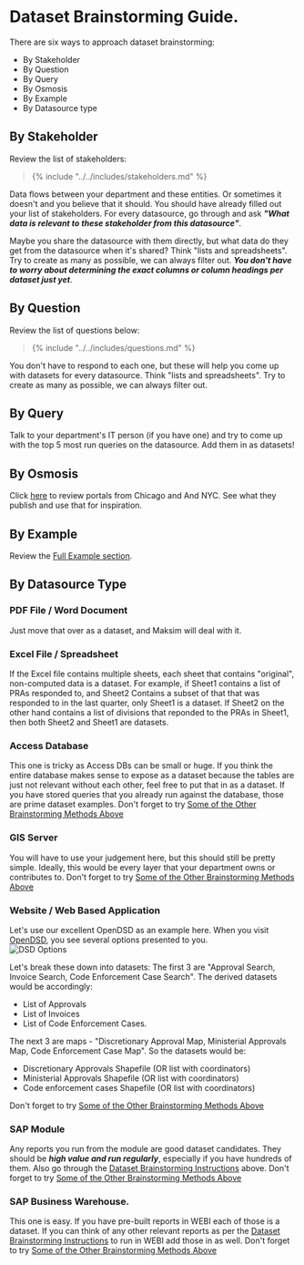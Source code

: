 # Dataset Brainstorming Guide.

There are six ways to approach dataset brainstorming: 

* By Stakeholder
* By Question
* By Query
* By Osmosis
* By Example
* By Datasource type


## By Stakeholder
Review the list of stakeholders:

> {% include "../../includes/stakeholders.md" %} 

Data flows between your department and these entities.  Or sometimes it doesn't and you believe that it should.  You should have already filled out your list of stakeholders.  For every datasource, go through and ask ***"What data is relevant to these stakeholder from this datasource"***.

Maybe you share the datasource with them directly, but what data do they get from the datasource when it's shared?  Think "lists and spreadsheets".  Try to create as many as possible, we can always filter out.  ***You don't have to worry about determining the exact columns or column headings per dataset just yet***. 

## By Question
Review the list of questions below:
> {% include "../../includes/questions.md" %} 

You don't have to respond to each one, but these will help you come up with datasets for every datasource.  Think "lists and spreadsheets".  Try to create as many as possible, we can always filter out.

## By Query
Talk to your department's IT person (if you have one) and try to come up with the top 5 most run queries on the datasource.  Add them in as datasets!

## By Osmosis
Click [here](../other_cities_portals.html) to review portals from Chicago and And NYC.  See what they publish and use that for inspiration.

## By Example
Review the [Full Example section](../full_example.html).


## By Datasource Type

### PDF File / Word Document
Just move that over as a dataset, and Maksim will deal with it.


### Excel File / Spreadsheet
If the Excel file contains multiple sheets, each sheet that contains "original", non-computed data is a dataset.  For example, if Sheet1 contains a list of PRAs responded to, and Sheet2 Contains a subset of that that was responded to in the last quarter, only Sheet1 is a dataset.  If Sheet2 on the other hand contains a list of divisions that reponded to the PRAs in Sheet1, then both Sheet2 and Sheet1 are datasets. 

### Access Database
This one is tricky as Access DBs can be small or huge.  If you think the entire database makes sense to expose as a dataset because the tables are just not relevant without each other, feel free to put that in as a dataset.  If you have stored queries that you already run against the database, those are prime dataset examples.  Don't forget to try [Some of the Other Brainstorming Methods Above](#dataset-brainstorming-guide)

### GIS Server
You will have to use your judgement here, but this should still be pretty simple.  Ideally, this would be every layer that your department owns or contributes to.  Don't forget to try [Some of the Other Brainstorming Methods Above](#dataset-brainstorming-guide)

### Website / Web Based Application
Let's use our excellent OpenDSD as an example here.  When you visit [OpenDSD](http://www.sandiego.gov/development-services/opendsd), you see several options presented to you.  
![DSD Options](http://take.ms/KXjLO)

Let's break these down into datasets:
The first 3 are "Approval Search, Invoice Search, Code Enforcement Case Search".  The derived datasets would be accordingly:

* List of Approvals
* List of Invoices
* List of Code Enforcement Cases.

The next 3 are maps - "Discretionary Approval Map, Ministerial Approvals Map, Code Enforcement Case Map". So the datasets would be:

* Discretionary Approvals Shapefile (OR list with coordinators)
* Ministerial Approvals Shapefile (OR list with coordinators)
* Code enforcement cases Shapefile (OR list with coordinators)

Don't forget to try [Some of the Other Brainstorming Methods Above](#dataset-brainstorming-guide)

### SAP Module
Any reports you run from the module are good dataset candidates.  They should be ***high value and run regularly***, especially if you have hundreds of them.  Also go through the [Dataset Brainstorming Instructions](#dataset-brainstorming-instructions) above.  Don't forget to try [Some of the Other Brainstorming Methods Above](#dataset-brainstorming-guide)

### SAP Business Warehouse.
This one is easy.  If you have pre-built reports in WEBI each of those is a dataset.  If you can think of any other relevant reports as per the [Dataset Brainstorming Instructions](#dataset-brainstorming-instructions) to run in WEBI add those in as well.  Don't forget to try [Some of the Other Brainstorming Methods Above](#dataset-brainstorming-guide)
